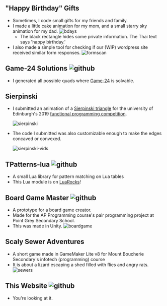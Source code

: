 ## "Happy Birthday" Gifts
* Sometimes, I code small gifts for my friends and family.
* I made a little cake animation for my mom, and a small starry sky animation for my dad.
![bdays]()
  * The black rectangle hides some private information. The Thai text says 'happy birthday.'
* I also made a simple tool for checking if our (WIP) wordpress site received similar form responses.
![formscan]()

## Game-24 Solutions ![github](Game24-Solutions)
* I generated all possible quads where [Game-24](https://en.wikipedia.org/wiki/24_(puzzle)) 
  is solvable.

## Sierpinski
* I submitted an animation of a 
  [Sierpinski triangle](https://en.wikipedia.org/wiki/Sierpi%C5%84ski_triangle)
  for the university of Edinburgh's 2019 
  [functional programming competition](https://homepages.inf.ed.ac.uk/wadler/fp-competition-2019/).

  ![sierpinski]()

* The code I submitted was also customizable enough to make the edges concaved or convexed.

  ![sierpinski-vids]()

## TPatterns-lua ![github](TPatterns-lua)
* A small Lua library for pattern matching on Lua tables
* This Lua module is on [LuaRocks](https://luarocks.org/modules/Thanakrit-Anutrakulchai/tpatterns)!

## Board Game Master ![github](Board-Game-Master)
* A prototype for a board game creator.
* Made for the AP Programming course's pair programming project at Point Grey Secondary School.
* This was made in Unity.
![boardgame]()

## Scaly Sewer Adventures
* A short game made in GameMaker Lite v8 for Mount Boucherie Secondary's 
  infotech (programming) course
* It is about a lizard escaping a shed filled with flies and angry rats.
![sewers]()

## This Website ![github](Thanakrit-Anutrakulchai.github.io)
* You're looking at it.
